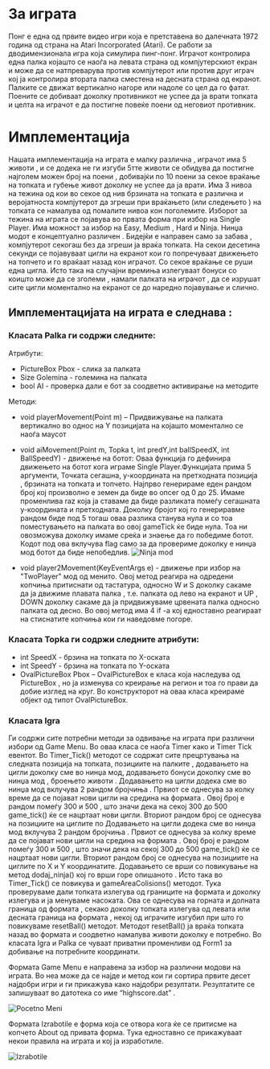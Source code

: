 # За играта
Понг е една од првите видео игри која е претставена во далечната 1972 година од страна на Atari Incorporated (Atari). Се работи за дводимензионала игра која симулира пинг-понг. Играчот контролира една палка којашто се наоѓа на левата страна од компјутерскиот екран и може да се натпреварува против компјутерот или против друг играч кој ја контролира втората палка сместена на десната страна од екранот. Палките се движат вертикално нагоре или надоле со цел да го фатат. Поените се добиваат доколку противникот не успее да ја врати топката и целта на играчот е да постигне повеќе поени од неговиот противник. 
# Имплементација
Нашата имплементација на играта е малку различна , играчот има 5 животи , и се додека не ги изгуби 5тте животи се обидува да постигне најголем можен број на поени , добивајќи по 10 поени за секое враќање на топката и губење живот доколку не успее да ја врати. Има 3 нивоа на тежина од кои во секое од нив брзината на топката е различна и веројатноста компјутерот да згреши при враќањето (или следењето ) на топката се намалува од помалите нивоа кон поголемите. Изборот за тежина на играта се појавува во првата форма при избор на Single Player. Има можност за избор на Easy, Medium , Hard и Ninja.
Нинџа модот е концептуално различен . Бидејќи е направен само за забава , компјутерот секогаш без да згреши ја враќа топката. На секои десетина секунди се појавуваат цигли на екранот кои го попречуваат движењето на топчето и го враќаат назад кон играчот. Со секое враќање се руши една цигла. Исто така на случајни времиња излегуваат бонуси со коишто може да се зголеми , намали палката на играчот , да се изрушат сите цигли моментално на екранот се до наредно појавување и слично.

## Имплементацијата на играта е следнава :

### Класата Palka ги содржи следните:
 Атрибути:
* PictureBox Pbox - слика за палката
* Size Golemina - големина на палката
* bool AI - проверка дали е бот за соодветно активирање на методите 

Методи:
* void playerMovement(Point m) – Придвижување на палката вертикално во однос на Y позицијата на којашто моментално се наоѓа маусот
* void aiMovement(Point m, Topka t, int predY,int ballSpeedX, int BallSpeedY) - движење на ботот: Оваа функција го дефинира движењето на ботот кога играме Single Player.Функцијата прима 5 аргументи, Точката сегашна, у-координата на претходната позиција , брзината на топката и топчето. Најпрво генерираме еден рандом број кој произволно е земен да биде во опсег од 0 до 25. Имаме променлива raz која ја ставаме да биде разликата помеѓу сегашната у-координата и претходната. Доколку бројот кој го генериравме рандом биде под 5 тогаш оваа разлика станува нула и со тоа поместувањето на палката во овој gameTick ќе биде нула. Тоа ни овозможува доколку имаме среќа и знаење да го победиме ботот. Кодот под ова вклучува flag само за да провериме доколку е нинџа мод  ботот да биде непобедлив.
![Ninja mod](http://s1.postimg.org/l9toy8fr3/pivo.png)

* void player2Movement(KeyEventArgs e) - движење при избор на "TwoPlayer" мод од менито. Овој метод реагира на одредени копчиња притиснати од тастатура, односно W и S доколку сакаме да ја движиме плавата палка , т.е. палката од лево на екранот и  UP , DOWN доколку сакаме да ја придвижуваме црвената палка односно палката од десно. Во овој метод има 4 if -a кој едноставно реагираат на стиснатите копчиња кои ги наведовме погоре.

### Класата Topka ги содржи следните атрибути:
* int SpeedX - брзина на топката по X-оската
* int SpeedY - брзина на топката по Y-оската
* OvalPictureBox Pbox – OvalPictureBox e класа која наследува од  PictureBox  , но ја изменува со креирање на регион и тоа го прави да добие изглед на круг.
Во конструкторот на оваа класа креираме објект од типот OvalPictureBox.

### Класата Igra 
Ги содржи сите потребни методи за одвивање на играта при различни избори од Game Menu. 
Во оваа класа се наоѓа Timer како и Timer Tick евентот. Во Timer_Tick() методот се содржат сите прецртувања на следната позиција на топката, позициите на палките , додавањето на цигли доколку сме во нинџа мод, додавањето бонуси доколку сме во нинџа мод , броењето животи  . Додавањето на цигли додека сме во нинџа мод вклучува 2 рандом бројчиња . Првиот се однесува за колку време да се појават нови цигли на средина на формата . Овој број е рандом помеѓу 300 и 500 , што значи дека на секој 300 до 500 game_tick() ќе се нацртаат нови цигли. Вториот рандом број се однесува на позициите на циглите по Додавањето на цигли додека сме во нинџа мод вклучува 2 рандом бројчиња . Првиот се однесува за колку време да се појават нови цигли на средина на формата . Овој број е рандом помеѓу 300 и 500 , што значи дека на секој 300 до 500 game_tick() ќе се нацртаат нови цигли. Вториот рандом број се однесува на позициите на циглите по X и Y координатите. Додавањето се врши со повикување на метод dodaj_ninja() кој го врши горе опишаното . Исто така во Timer_Tick() се повикува и gameAreaColisions() методот. Тука проверуваме дали топката излегува од границите на формата и доколку излегува и ја менуваме насоката. Ова се однесува на горната и долната граница од формата , секако доколку топката излегува од левата или десната граница на формата , некој од играчите изгубил при што го повикуваме resetBall() методот. Методот resetBall() ја враќа топката назад во формата и соодветно намалува животи доколку е потребно.
Во класата Igra и Palka се чуваат приватни променливи од Form1 за добивање на потребните координати.

Формата Game Menu е направена за избор на различни модови на играта. Во неа може да се најде и метод кои ги сортира првите десет најдобри игри и ги прикажува како најдобри резултати. Резултатите се запишуваат во датотека со име “highscore.dat” .

![Pocetno Meni](http://s2.postimg.org/othib0js9/Screenshot_1.png)

Формата Izrabotile е форма која се отвора кога ќе се притисме на копчето About  од привата форма. Тука едноставно се прикажуваат некои правила на играта и кој ја изработиле.

![Izrabotile](http://s23.postimg.org/wypl7p0fv/Izrabotile.png)
